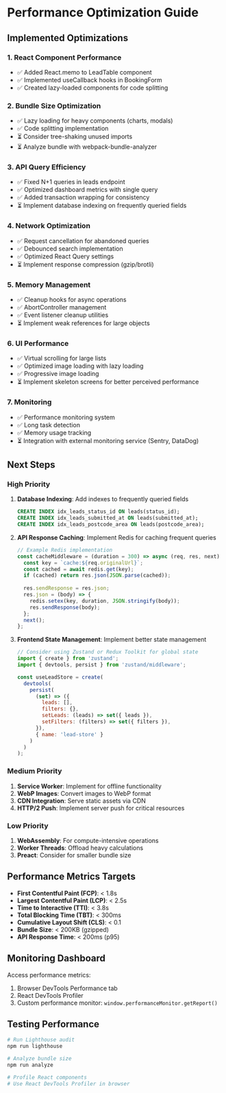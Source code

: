 # Performance Optimization Guide

## Implemented Optimizations

### 1. React Component Performance
- ✅ Added React.memo to LeadTable component
- ✅ Implemented useCallback hooks in BookingForm
- ✅ Created lazy-loaded components for code splitting

### 2. Bundle Size Optimization
- ✅ Lazy loading for heavy components (charts, modals)
- ✅ Code splitting implementation
- ⏳ Consider tree-shaking unused imports
- ⏳ Analyze bundle with webpack-bundle-analyzer

### 3. API Query Efficiency
- ✅ Fixed N+1 queries in leads endpoint
- ✅ Optimized dashboard metrics with single query
- ✅ Added transaction wrapping for consistency
- ⏳ Implement database indexing on frequently queried fields

### 4. Network Optimization
- ✅ Request cancellation for abandoned queries
- ✅ Debounced search implementation
- ✅ Optimized React Query settings
- ⏳ Implement response compression (gzip/brotli)

### 5. Memory Management
- ✅ Cleanup hooks for async operations
- ✅ AbortController management
- ✅ Event listener cleanup utilities
- ⏳ Implement weak references for large objects

### 6. UI Performance
- ✅ Virtual scrolling for large lists
- ✅ Optimized image loading with lazy loading
- ✅ Progressive image loading
- ⏳ Implement skeleton screens for better perceived performance

### 7. Monitoring
- ✅ Performance monitoring system
- ✅ Long task detection
- ✅ Memory usage tracking
- ⏳ Integration with external monitoring service (Sentry, DataDog)

## Next Steps

### High Priority
1. **Database Indexing**: Add indexes to frequently queried fields
   ```sql
   CREATE INDEX idx_leads_status_id ON leads(status_id);
   CREATE INDEX idx_leads_submitted_at ON leads(submitted_at);
   CREATE INDEX idx_leads_postcode_area ON leads(postcode_area);
   ```

2. **API Response Caching**: Implement Redis for caching frequent queries
   ```javascript
   // Example Redis implementation
   const cacheMiddleware = (duration = 300) => async (req, res, next) => {
     const key = `cache:${req.originalUrl}`;
     const cached = await redis.get(key);
     if (cached) return res.json(JSON.parse(cached));
     
     res.sendResponse = res.json;
     res.json = (body) => {
       redis.setex(key, duration, JSON.stringify(body));
       res.sendResponse(body);
     };
     next();
   };
   ```

3. **Frontend State Management**: Implement better state management
   ```javascript
   // Consider using Zustand or Redux Toolkit for global state
   import { create } from 'zustand';
   import { devtools, persist } from 'zustand/middleware';
   
   const useLeadStore = create(
     devtools(
       persist(
         (set) => ({
           leads: [],
           filters: {},
           setLeads: (leads) => set({ leads }),
           setFilters: (filters) => set({ filters }),
         }),
         { name: 'lead-store' }
       )
     )
   );
   ```

### Medium Priority
1. **Service Worker**: Implement for offline functionality
2. **WebP Images**: Convert images to WebP format
3. **CDN Integration**: Serve static assets via CDN
4. **HTTP/2 Push**: Implement server push for critical resources

### Low Priority
1. **WebAssembly**: For compute-intensive operations
2. **Worker Threads**: Offload heavy calculations
3. **Preact**: Consider for smaller bundle size

## Performance Metrics Targets

- **First Contentful Paint (FCP)**: < 1.8s
- **Largest Contentful Paint (LCP)**: < 2.5s
- **Time to Interactive (TTI)**: < 3.8s
- **Total Blocking Time (TBT)**: < 300ms
- **Cumulative Layout Shift (CLS)**: < 0.1
- **Bundle Size**: < 200KB (gzipped)
- **API Response Time**: < 200ms (p95)

## Monitoring Dashboard

Access performance metrics:
1. Browser DevTools Performance tab
2. React DevTools Profiler
3. Custom performance monitor: `window.performanceMonitor.getReport()`

## Testing Performance

```bash
# Run Lighthouse audit
npm run lighthouse

# Analyze bundle size
npm run analyze

# Profile React components
# Use React DevTools Profiler in browser
```